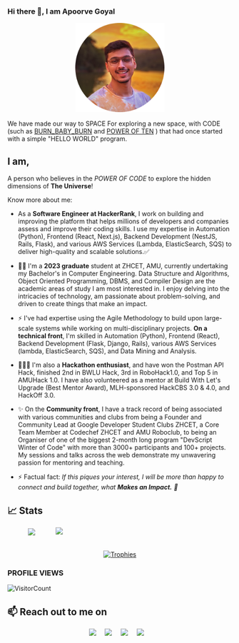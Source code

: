 ### Hi there 👋, I am Apoorve Goyal

<p align="center">
    <img width="200" src="https://github.com/Apoorve73/Apoorve73/blob/master/apoorve_profile.png" alt="Material Bread logo">
</p>

We have made our way to SPACE For exploring a new space, with CODE (such as [BURN_BABY_BURN](https://github.com/chrislgarry/Apollo-11) and [POWER OF TEN](https://en.wikipedia.org/wiki/The_Power_of_10:_Rules_for_Developing_Safety-Critical_Code#:~:text=The%20Power%20of%2010%20Rules,to%20review%20or%20statically%20analyze.) ) that had once started with a simple "HELLO WORLD" program.

## I am,
 A person who believes in the *POWER OF CODE* to explore the hidden dimensions of **The Universe**!


Know more about me:

- As a **Software Engineer at HackerRank**, I work on building and improving the platform that helps millions of developers and companies assess and improve their coding skills. I use my expertise in Automation (Python), Frontend (React, Next.js), Backend Development (NestJS, Rails, Flask), and various AWS Services (Lambda, ElasticSearch, SQS) to deliver high-quality and scalable solutions.✅
  
- 👨‍🎓 I'm a **2023 graduate** student at ZHCET, AMU, currently undertaking my Bachelor's in Computer Engineering. 
Data Structure and Algorithms, Object Oriented Programming, DBMS, and Compiler Design are the academic areas of study I am most interested in. I enjoy delving into the intricacies of technology, am passionate about problem-solving, and driven to create things that make an impact.

- ⚡️ I've had expertise using the Agile Methodology to build upon large-scale systems while working on multi-disciplinary projects. **On a technical front**, I'm skilled in Automation (Python), Frontend (React), Backend Development (Flask, Django, Rails), various AWS Services (lambda, ElasticSearch, SQS), and Data Mining and Analysis.

- 👨🏻‍💻 I'm also a **Hackathon enthusiast**, and have won the Postman API Hack, finished 2nd in BWLU Hack, 3rd in RoboHack1.0, and Top 5 in AMUHack 1.0. I have also volunteered as a mentor at Build With Let's Upgrade (Best Mentor Award), MLH-sponsored HackCBS 3.0 & 4.0, and HackOff 3.0.

- ✨ On the **Community front**, I have a track record of being associated with various communities and clubs from being a Founder and Community Lead at Google Developer Student Clubs ZHCET, a Core Team Member at Codechef ZHCET and AMU Roboclub, to being an Organiser of one of the biggest 2-month long program "DevScript Winter of Code" with more than 3000+ participants and 100+ projects. My sessions and talks across the web demonstrate my unwavering passion for mentoring and teaching.

- ⚡ Factual fact: _If this piques your interest, I will be more than happy to connect and build together, what **Makes an Impact.** 🙂_

<!--
**Apoorve73/Apoorve73** is a ✨ _special_ ✨ repository because its `README.md` (this file) appears on your GitHub profile.-->


## 📈 Stats

<div align="center">
<!--   <div align="center"> -->
<!--     <a href="https://github.com/denvercoder1/github-readme-streak-stats" title="Go to Source">
      <img
        align="left"
        width="396"
        src="https://github-readme-streak-stats.herokuapp.com/?user=apoorve73&theme=react&border=61dafb&hide_border=true"
        alt="zumrudu-anka"
      />
    </a> -->
    <a href="https://github.com/anuraghazra/github-readme-stats" title="Go to Source">
      <img
        align="right"
        width="396"
        src="https://github-readme-stats.vercel.app/api?username=apoorve73&show_icons=true&theme=react&border_color=61dafb&hide_border=true"
      />
    </a>
<!--   </div> -->
<!--   <br /><br /><br /><br /><br /><br /><br /><br /><br /> -->
  <div align="center" title="Go to Source">
    <a href="https://github.com/anuraghazra/github-readme-stats">
      <img
        width="325"
        align="center"
        src="https://github-readme-stats.vercel.app/api/top-langs/?username=apoorve73&text_color=ffffff&icon_color=61dafb&bg_color=20232a&langs_count=8&layout=compact&border_color=61dafb&hide_border=true"
      />
    </a>
  </div>
  <br />
<!--   <div align="center">
    <a href="https://github.com/Ashutosh00710/github-readme-activity-graph" align="center" title="Go to Source">
      <img
        src="https://activity-graph.herokuapp.com/graph?username=apoorve73&theme=react-dark&bg_color=20232a&hide_border=true&area=true"
        alt="Contributions Graph"
        width="100%"
      />
    </a>
  </div> -->
  <br />
  <div align="center">
    <a href="https://github.com/ryo-ma/github-profile-trophy" title="Go to Source">
      <img src="https://github-profile-trophy.vercel.app/?username=apoorve73&theme=nord&column=7" alt="Trophies" />
    </a>
  </div>
</div>

### PROFILE VIEWS 
![VisitorCount](https://profile-counter.glitch.me/Apoorve73/count.svg)

<h2>📫 Reach out to me on</h2>
<p align="center">
  <a target="_blank"href="https://www.linkedin.com/in/apoorve-goyal"><img src="https://img.shields.io/badge/linkedin-%230077B5.svg?&style=for-the-badge&logo=linkedin&logoColor=white" /></a>&nbsp;&nbsp;&nbsp;&nbsp;
  <a target="_blank"href="https://twitter.com/Response_200"><img src="https://img.shields.io/badge/twitter-%231DA1F2.svg?&style=for-the-badge&logo=twitter&logoColor=white" /></a>&nbsp;&nbsp;&nbsp;&nbsp;
  <a href="mailto:apoorve73@gmail.com?subject=Hey%20Apoorve,%20From%20Github"><img src="https://img.shields.io/badge/gmail-%23D14836.svg?&style=for-the-badge&logo=gmail&logoColor=white" /></a>&nbsp;&nbsp;&nbsp;&nbsp;
  <a href="https://www.instagram.com/apoorve_goyal/"><img src="https://img.shields.io/badge/instagram-%23D14836.svg?&style=for-the-badge&logo=instagram&logoColor=pink" /></a>&nbsp;&nbsp;&nbsp;&nbsp;
</p>
